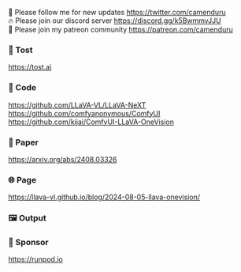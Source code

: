 🐣 Please follow me for new updates https://twitter.com/camenduru <br />
🔥 Please join our discord server https://discord.gg/k5BwmmvJJU <br />
🥳 Please join my patreon community https://patreon.com/camenduru <br />

###  🥪 Tost
https://tost.ai

### 🧬 Code
https://github.com/LLaVA-VL/LLaVA-NeXT <br />
https://github.com/comfyanonymous/ComfyUI <br />
https://github.com/kijai/ComfyUI-LLaVA-OneVision <br />

### 📄 Paper
https://arxiv.org/abs/2408.03326

### 🌐 Page
https://llava-vl.github.io/blog/2024-08-05-llava-onevision/

### 🖼 Output

### 🏢 Sponsor
https://runpod.io

